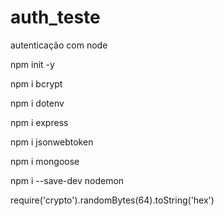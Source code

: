 # auth_teste
autenticação com node

<!-- iniciar o projeto em node -->
npm init -y

<!-- Cria a senha em uma hash/decodifica senha -->
npm i bcrypt

<!-- Cria arquivo de config na máquina (não versionado)-->
npm i dotenv 

<!-- Framework em js -->
npm i express 

<!-- Utilizado para manipular o token  
jmw JSON Web Token -->
npm i jsonwebtoken 

<!-- Drive do sb  -->
npm i mongoose 

<!-- Para execcutar o servidor local,  dev dependence pq não usa em prod somente em desenvolvimento-->
npm i --save-dev nodemon 

<!-- gerar hash com node, não funciona no powershell roda primeiro o comando node e depois o da sequencia-->

 require('crypto').randomBytes(64).toString('hex')